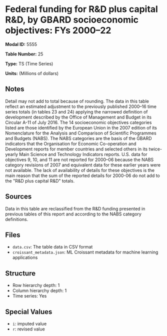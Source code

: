 # Federal funding for R&D plus capital R&D, by GBARD socioeconomic objectives: FYs 2000–22

**Modal ID:** 5555

**Table Number:** 25

**Type:** TS (Time Series)

**Units:** (Millions of dollars)

## Notes

Detail may not add to total because of rounding. The data in this table reflect an estimated adjustment to the previously published 2000–16 time series totals (in tables 23 and 24) applying the narrowed definition of development described by the Office of Management and Budget in its Circular A-11 of July 2016. The 14 socioeconomic objectives categories listed are those identified by the European Union in the 2007 edition of its Nomenclature for the Analysis and Comparison of Scientific Programmes and Budgets (NABS). The NABS categories are the basis of the GBARD indicators that the Organisation for Economic Co-operation and Development reports for member countries and selected others in its twice-yearly Main Science and Technology Indicators reports. U.S. data for objectives 9, 10, and 11 are not reported for 2000–06 because the NABS category revisions of 2007 and equivalent data for these earlier years were not available. The lack of availability of details for these objectives is the main reason that the sum of the reported details for 2000-06 do not add to the "R&D plus capital R&D" totals.

## Sources

Data in this table are reclassified from the R&D funding presented in previous tables of this report and according to the NABS category definitions.

## Files

- `data.csv`: The table data in CSV format
- `croissant_metadata.json`: ML Croissant metadata for machine learning applications

## Structure

- Row hierarchy depth: 1
- Column hierarchy depth: 1
- Time series: Yes

## Special Values

- `i`: imputed value
- `r`: revised value
